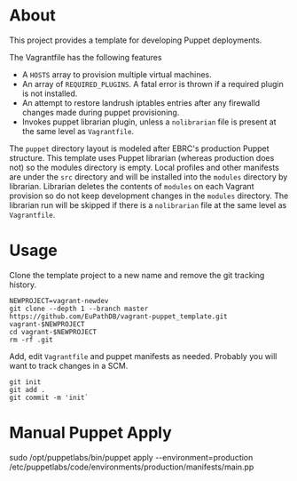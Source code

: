 
About
=======

This project provides a template for developing Puppet deployments.


The Vagrantfile has the following features

  - A `HOSTS` array to provision multiple virtual machines.
  - An array of `REQUIRED_PLUGINS`. A fatal error is thrown if a
  required plugin is not installed.
  - An attempt to restore landrush iptables entries after any firewalld
  changes made during puppet provisioning.
  - Invokes puppet librarian plugin, unless a `nolibrarian` file is
  present at the same level as `Vagrantfile`.
  
The `puppet` directory layout is modeled after EBRC's production Puppet
structure. This template uses Puppet librarian (whereas production does
not) so the modules directory is empty. Local profiles and other
manifests are under the `src` directory and will be installed into the
`modules` directory by librarian. Librarian deletes the contents of
`modules` on each Vagrant provision so do not keep development changes
in the `modules` directory. The librarian run will be skipped if there
is a `nolibrarian` file at the same level as `Vagrantfile`.

Usage
=======

Clone the template project to a new name and remove the git tracking history.

    NEWPROJECT=vagrant-newdev
    git clone --depth 1 --branch master https://github.com/EuPathDB/vagrant-puppet_template.git vagrant-$NEWPROJECT
    cd vagrant-$NEWPROJECT
    rm -rf .git

Add, edit `Vagrantfile` and puppet manifests as needed. Probably you
will want to track changes in a SCM.

    git init
    git add .
    git commit -m 'init`

Manual Puppet Apply
=======

sudo /opt/puppetlabs/bin/puppet apply --environment=production /etc/puppetlabs/code/environments/production/manifests/main.pp
